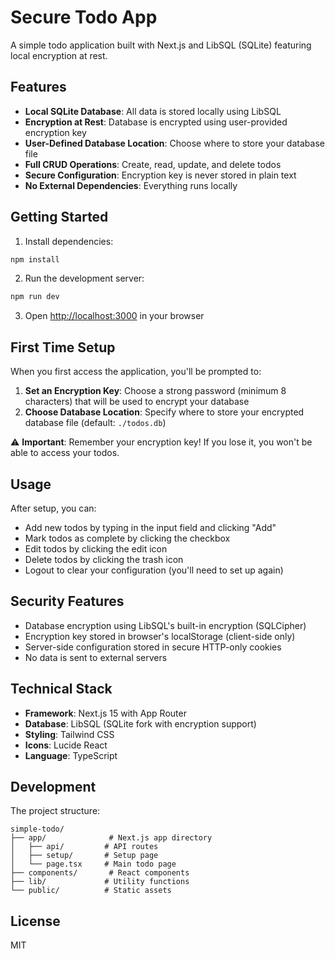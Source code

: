 # Secure Todo App

A simple todo application built with Next.js and LibSQL (SQLite) featuring local encryption at rest.

## Features

- **Local SQLite Database**: All data is stored locally using LibSQL
- **Encryption at Rest**: Database is encrypted using user-provided encryption key
- **User-Defined Database Location**: Choose where to store your database file
- **Full CRUD Operations**: Create, read, update, and delete todos
- **Secure Configuration**: Encryption key is never stored in plain text
- **No External Dependencies**: Everything runs locally

## Getting Started

1. Install dependencies:
```bash
npm install
```

2. Run the development server:
```bash
npm run dev
```

3. Open [http://localhost:3000](http://localhost:3000) in your browser

## First Time Setup

When you first access the application, you'll be prompted to:

1. **Set an Encryption Key**: Choose a strong password (minimum 8 characters) that will be used to encrypt your database
2. **Choose Database Location**: Specify where to store your encrypted database file (default: `./todos.db`)

⚠️ **Important**: Remember your encryption key! If you lose it, you won't be able to access your todos.

## Usage

After setup, you can:
- Add new todos by typing in the input field and clicking "Add"
- Mark todos as complete by clicking the checkbox
- Edit todos by clicking the edit icon
- Delete todos by clicking the trash icon
- Logout to clear your configuration (you'll need to set up again)

## Security Features

- Database encryption using LibSQL's built-in encryption (SQLCipher)
- Encryption key stored in browser's localStorage (client-side only)
- Server-side configuration stored in secure HTTP-only cookies
- No data is sent to external servers

## Technical Stack

- **Framework**: Next.js 15 with App Router
- **Database**: LibSQL (SQLite fork with encryption support)
- **Styling**: Tailwind CSS
- **Icons**: Lucide React
- **Language**: TypeScript

## Development

The project structure:
```
simple-todo/
├── app/              # Next.js app directory
│   ├── api/         # API routes
│   ├── setup/       # Setup page
│   └── page.tsx     # Main todo page
├── components/       # React components
├── lib/             # Utility functions
└── public/          # Static assets
```

## License

MIT
